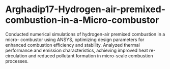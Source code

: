 # Arghadip17-Hydrogen-air-premixed-combustion-in-a-Micro-combustor
Conducted numerical simulations of hydrogen-air premixed combustion in a micro- combustor using ANSYS, optimizing design parameters for enhanced combustion efficiency and stability. Analyzed thermal performance and emission characteristics, achieving improved heat re-circulation and reduced pollutant formation in micro-scale combustion processes.
